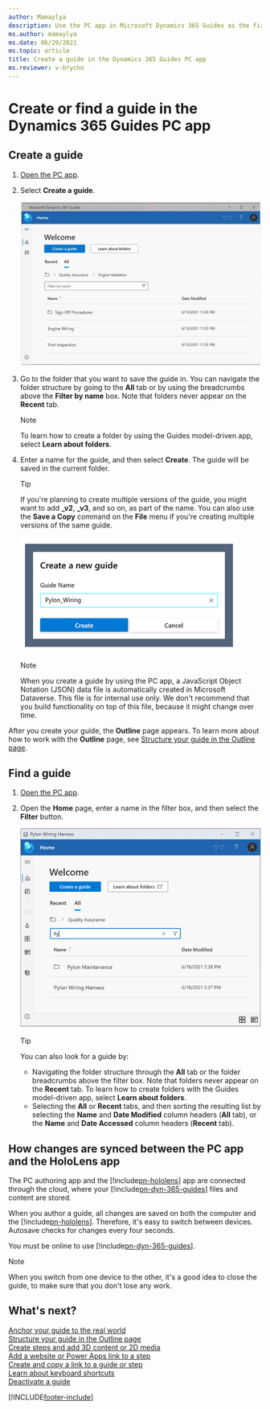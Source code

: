 ```yaml
---
author: Mamaylya
description: Use the PC app in Microsoft Dynamics 365 Guides as the first step in creating a guide. 
ms.author: mamaylya
ms.date: 06/29/2021
ms.topic: article
title: Create a guide in the Dynamics 365 Guides PC app
ms.reviewer: v-brycho
---
```


# Create or find a guide in the Dynamics 365 Guides PC app

## Create a guide

1. [Open the PC app](install-sign-in-pc-app.md).

2. Select **Create a guide**.

    ![Create new guide button](media/create-guide-folders.PNG "Create new guide button")

3. Go to the folder that you want to save the guide in. You can navigate the folder structure by going to the **All** tab or by using the breadcrumbs above the **Filter by name** box. Note that folders never appear on the **Recent** tab. 

    > [!NOTE]
    > To learn how to create a folder by using the Guides model-driven app, select **Learn about folders**. 

4. Enter a name for the guide, and then select **Create**. The guide will be saved in the current folder. 

    > [!TIP]
    > If you're planning to create multiple versions of the guide, you might want to add **\_v2**, **\_v3**, and so on, as part of the name. You can also use the **Save a Copy** command on the **File** menu if you're creating multiple versions of the same guide.

    ![Naming the guide](media/name-guide.PNG "Naming the guide")

    > [!NOTE]
    > When you create a guide by using the PC app, a JavaScript Object Notation (JSON) data file is automatically created in Microsoft Dataverse. This file is for internal use only. We don't recommend that you build functionality on top of this file, because it might change over time.

After you create your guide, the **Outline** page appears. To learn more about how to work with the **Outline** page, see [Structure your guide in the Outline page](structure-guide.md).

## Find a guide

1. [Open the PC app](install-sign-in-pc-app.md).

2. Open the **Home** page, enter a name in the filter box, and then select the **Filter** button.

    ![Search box on the Home page](media/find-guide.PNG "Search box on the Home page")
    
    > [!TIP]    
    > You can also look for a guide by:
    > - Navigating the folder structure through the **All** tab or the folder breadcrumbs above the filter box. Note that folders never appear on the **Recent** tab. To learn how to create folders with the Guides model-driven app, select **Learn about folders**.
    > - Selecting the **All** or **Recent** tabs, and then sorting the resulting list by selecting the **Name** and **Date Modified** column headers (**All** tab), or the **Name** and **Date Accessed** column headers (**Recent** tab).

## How changes are synced between the PC app and the HoloLens app

The PC authoring app and the [!include[pn-hololens](../includes/pn-hololens.md)] app are connected through the cloud, where your [!include[pn-dyn-365-guides](../includes/pn-dyn-365-guides.md)] files and content are stored.

When you author a guide, all changes are saved on both the computer and the [!include[pn-hololens](../includes/pn-hololens.md)]. Therefore, it's easy to switch between devices. Autosave checks for changes every four seconds.

You must be online to use [!include[pn-dyn-365-guides](../includes/pn-dyn-365-guides.md)].

> [!NOTE]
> When you switch from one device to the other, it's a good idea to close the guide, to make sure that you don't lose any work.

## What's next?

[Anchor your guide to the real world](anchor.md)<br>
[Structure your guide in the Outline page](structure-guide.md)<br>
[Create steps and add 3D content or 2D media](create-steps-assign-media.md)<br>
[Add a website or Power Apps link to a step](pc-app-website-powerapps-link.md)<br>
[Create and copy a link to a guide or step](pc-app-copy-link-guide-step.md)<br>
[Learn about keyboard shortcuts](keyboard-shortcuts-pc-app.md)<br>
[Deactivate a guide](pc-app-deactivate-guide.md)


[!INCLUDE[footer-include](../includes/footer-banner.md)]
